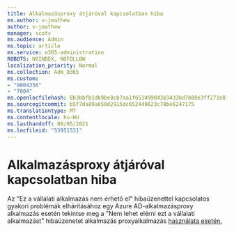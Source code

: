 ```yaml
---
title: Alkalmazásproxy átjáróval kapcsolatban hiba
ms.author: v-jmathew
author: v-jmathew
manager: scotv
ms.audience: Admin
ms.topic: article
ms.service: o365-administration
ROBOTS: NOINDEX, NOFOLLOW
localization_priority: Normal
ms.collection: Adm_O365
ms.custom:
- "9004356"
- "7804"
ms.openlocfilehash: 8b3bbfb1db9be8cb7aa1f651499043b3433bd7b08e3ff271e810c591b6f74acf
ms.sourcegitcommit: b5f7da89a650d2915dc652449623c78be6247175
ms.translationtype: MT
ms.contentlocale: hu-HU
ms.lasthandoff: 08/05/2021
ms.locfileid: "53951531"
---
```

# <a name="app-proxy-gateway-issue"></a>Alkalmazásproxy átjáróval kapcsolatban hiba

Az "Ez a vállalati alkalmazás nem érhető el" hibaüzenettel kapcsolatos gyakori problémák elhárításához egy Azure AD-alkalmazásproxy alkalmazás esetén tekintse meg a "Nem lehet elérni ezt a vállalati alkalmazást" hibaüzenetet alkalmazás proxyalkalmazás [használata esetén.](https://docs.microsoft.com/azure/active-directory/manage-apps/application-proxy-sign-in-bad-gateway-timeout-error)
